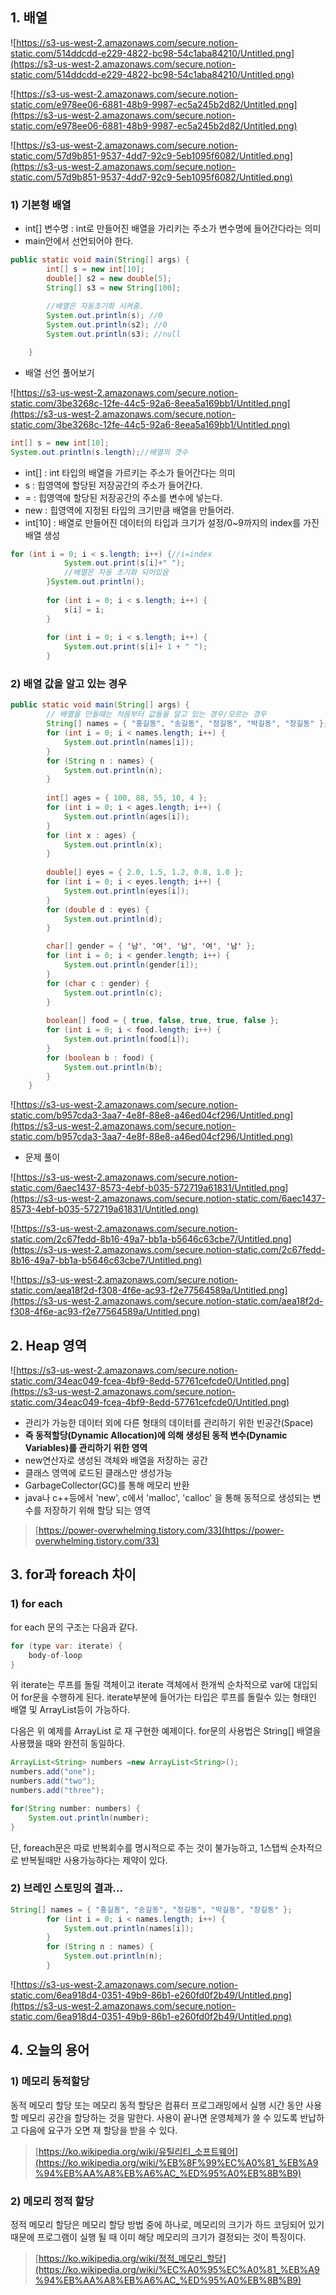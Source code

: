 ## 1. 배열

![https://s3-us-west-2.amazonaws.com/secure.notion-static.com/514ddcdd-e229-4822-bc98-54c1aba84210/Untitled.png](https://s3-us-west-2.amazonaws.com/secure.notion-static.com/514ddcdd-e229-4822-bc98-54c1aba84210/Untitled.png)

![https://s3-us-west-2.amazonaws.com/secure.notion-static.com/e978ee06-6881-48b9-9987-ec5a245b2d82/Untitled.png](https://s3-us-west-2.amazonaws.com/secure.notion-static.com/e978ee06-6881-48b9-9987-ec5a245b2d82/Untitled.png)

![https://s3-us-west-2.amazonaws.com/secure.notion-static.com/57d9b851-9537-4dd7-92c9-5eb1095f6082/Untitled.png](https://s3-us-west-2.amazonaws.com/secure.notion-static.com/57d9b851-9537-4dd7-92c9-5eb1095f6082/Untitled.png)

### 1) 기본형 배열

- int[] 변수명 : int로 만들어진 배열을 가리키는 주소가 변수명에 들어간다라는 의미
- main안에서 선언되어야 한다.

```java
public static void main(String[] args) {
		int[] s = new int[10];
		double[] s2 = new double[5];
		String[] s3 = new String[100];
		
		//배열은 자동초기화 시켜줌.
		System.out.println(s); //0
		System.out.println(s2); //0
		System.out.println(s3); //null

	}
```

- 배열 선언 풀어보기

![https://s3-us-west-2.amazonaws.com/secure.notion-static.com/3be3268c-12fe-44c5-92a6-8eea5a169bb1/Untitled.png](https://s3-us-west-2.amazonaws.com/secure.notion-static.com/3be3268c-12fe-44c5-92a6-8eea5a169bb1/Untitled.png)

```java
int[] s = new int[10];
System.out.println(s.length);//배열의 갯수
```

- int[] : int 타입의 배열을 가르키는 주소가 들어간다는 의미
- s : 힙영역에 할당된 저장공간의 주소가 들어간다.
- = : 힙영역에 할당된 저장공간의 주소를 변수에 넣는다.
- new : 힙영역에 지정된 타입의 크기만큼 배열을 만들어라.
- int[10] : 배열로 만들어진 데이터의 타입과 크기가 설정/0~9까지의 index를 가진 배열 생성

```java
for (int i = 0; i < s.length; i++) {//i=index
			System.out.print(s[i]+" ");
			//배열은 자동 초기화 되어있음
		}System.out.println();
		
		for (int i = 0; i < s.length; i++) {
			s[i] = i;
		}
		
		for (int i = 0; i < s.length; i++) {
			System.out.print(s[i]+ 1 + " ");
		}
```

### 2) 배열 값을 알고 있는 경우

```java
public static void main(String[] args) {
		// 배열을 만들때는 처음부터 값들을 알고 있는 경우/모르는 경우
		String[] names = { "홍길동", "송길동", "정길동", "박길동", "장길동" };
		for (int i = 0; i < names.length; i++) {
			System.out.println(names[i]);
		}
		for (String n : names) {
			System.out.println(n);
		}
		
		int[] ages = { 100, 88, 55, 10, 4 };
		for (int i = 0; i < ages.length; i++) {
			System.out.println(ages[i]);
		}
		for (int x : ages) {
			System.out.println(x);
		}
		
		double[] eyes = { 2.0, 1.5, 1.2, 0.8, 1.0 };
		for (int i = 0; i < eyes.length; i++) {
			System.out.println(eyes[i]);
		}
		for (double d : eyes) {
			System.out.println(d);
		}

		char[] gender = { '남', '여', '남', '여', '남' };
		for (int i = 0; i < gender.length; i++) {
			System.out.println(gender[i]);
		}
		for (char c : gender) {
			System.out.println(c);
		}
		
		boolean[] food = { true, false, true, true, false };
		for (int i = 0; i < food.length; i++) {
			System.out.println(food[i]);
		}
		for (boolean b : food) {
			System.out.println(b);
		}
	}
```

![https://s3-us-west-2.amazonaws.com/secure.notion-static.com/b957cda3-3aa7-4e8f-88e8-a46ed04cf296/Untitled.png](https://s3-us-west-2.amazonaws.com/secure.notion-static.com/b957cda3-3aa7-4e8f-88e8-a46ed04cf296/Untitled.png)

- 문제 풀이

![https://s3-us-west-2.amazonaws.com/secure.notion-static.com/6aec1437-8573-4ebf-b035-572719a61831/Untitled.png](https://s3-us-west-2.amazonaws.com/secure.notion-static.com/6aec1437-8573-4ebf-b035-572719a61831/Untitled.png)

![https://s3-us-west-2.amazonaws.com/secure.notion-static.com/2c67fedd-8b16-49a7-bb1a-b5646c63cbe7/Untitled.png](https://s3-us-west-2.amazonaws.com/secure.notion-static.com/2c67fedd-8b16-49a7-bb1a-b5646c63cbe7/Untitled.png)

![https://s3-us-west-2.amazonaws.com/secure.notion-static.com/aea18f2d-f308-4f6e-ac93-f2e77564589a/Untitled.png](https://s3-us-west-2.amazonaws.com/secure.notion-static.com/aea18f2d-f308-4f6e-ac93-f2e77564589a/Untitled.png)

## 2. Heap 영역

![https://s3-us-west-2.amazonaws.com/secure.notion-static.com/34eac049-fcea-4bf9-8edd-57761cefcde0/Untitled.png](https://s3-us-west-2.amazonaws.com/secure.notion-static.com/34eac049-fcea-4bf9-8edd-57761cefcde0/Untitled.png)

- 관리가 가능한 데이터 외에 다른 형태의 데이터를 관리하기 위한 빈공간(Space)
- **즉 동적할당(Dynamic Allocation)에 의해 생성된 동적 변수(Dynamic Variables)를 관리하기 위한 영역**
- new연산자로 생성된 객체와 배열을 저장하는 공간
- 클래스 영역에 로드된 클래스만 생성가능
- GarbageCollector(GC)를 통해 메모리 반환
- java나 c++등에서 'new', c에서 'malloc', 'calloc' 을 통해 동적으로 생성되는 변수를 저장하기 위해 할당 되는 영역

> [https://power-overwhelming.tistory.com/33](https://power-overwhelming.tistory.com/33)

## 3. for과 foreach 차이

### 1) for each

for each 문의 구조는 다음과 같다.

```java
for (type var: iterate) {
    body-of-loop
}
```

위 iterate는 루프를 돌릴 객체이고 iterate 객체에서 한개씩 순차적으로 var에 대입되어 for문을 수행하게 된다. iterate부분에 들어가는 타입은 루프를 돌릴수 있는 형태인 배열 및 ArrayList등이 가능하다.

다음은 위 예제를 ArrayList 로 재 구현한 예제이다. for문의 사용법은 String[] 배열을 사용했을 때와 완전히 동일하다.

```java
ArrayList<String> numbers =new ArrayList<String>();
numbers.add("one");
numbers.add("two");
numbers.add("three");

for(String number: numbers) {
    System.out.println(number);
}
```

단, foreach문은 따로 반복회수를 명시적으로 주는 것이 불가능하고, 1스탭씩 순차적으로 반복될때만 사용가능하다는 제약이 있다.

### 2) 브레인 스토밍의 결과...

```java
String[] names = { "홍길동", "송길동", "정길동", "박길동", "장길동" };
		for (int i = 0; i < names.length; i++) {
			System.out.println(names[i]);
		}
		for (String n : names) {
			System.out.println(n);
		}
```

![https://s3-us-west-2.amazonaws.com/secure.notion-static.com/6ea918d4-0351-49b9-86b1-e260fd0f2b49/Untitled.png](https://s3-us-west-2.amazonaws.com/secure.notion-static.com/6ea918d4-0351-49b9-86b1-e260fd0f2b49/Untitled.png)

## 4. 오늘의 용어

### 1) 메모리 동적할당

동적 메모리 할당 또는 메모리 동적 할당은 컴퓨터 프로그래밍에서 실행 시간 동안 사용할 메모리 공간을 할당하는 것을 말한다. 사용이 끝나면 운영체제가 쓸 수 있도록 반납하고 다음에 요구가 오면 재 할당을 받을 수 있다.

> [https://ko.wikipedia.org/wiki/유틸리티_소프트웨어](https://ko.wikipedia.org/wiki/%EB%8F%99%EC%A0%81_%EB%A9%94%EB%AA%A8%EB%A6%AC_%ED%95%A0%EB%8B%B9)

### 2) 메모리 정적 할당

정적 메모리 할당은 메모리 할당 방법 중에 하나로, 메모리의 크기가 하드 코딩되어 있기 때문에 프로그램이 실행 될 때 이미 해당 메모리의 크기가 결정되는 것이 특징이다.

> [https://ko.wikipedia.org/wiki/정적_메모리_할당](https://ko.wikipedia.org/wiki/%EC%A0%95%EC%A0%81_%EB%A9%94%EB%AA%A8%EB%A6%AC_%ED%95%A0%EB%8B%B9)
